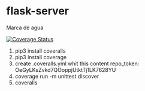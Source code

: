 # flask-server

Marca de agua

[![Coverage Status](https://coveralls.io/repos/github/nicolascarratala/flask-server/badge.svg?branch=master)](https://coveralls.io/github/nicolascarratala/flask-server?branch=master)

1. pip3 install coveralls
2. pip3 install coverage
3. create .coveralls.yml whit this content repo_token: OeGyLKsZvkd7QOoppjUtktTj1LK7628YU
4. coverage run -m unittest discover
5. coveralls
